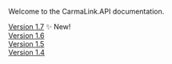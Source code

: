Welcome to the CarmaLink.API documentation. 

[Version 1.7](https://github.com/CarmaSys/CarmaLinkAPI/blob/1.7/README.md) :sparkles: New!   
[Version 1.6](https://github.com/CarmaSys/CarmaLinkAPI/tree/1.6)  
[Version 1.5](https://github.com/CarmaSys/CarmaLinkAPI/tree/1.5)  
[Version 1.4](https://github.com/CarmaSys/CarmaLinkAPI/tree/1.4)  
